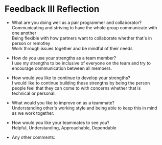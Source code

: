 # Feedback III Reflection

* What are you doing well as a pair programmer and collaborator?
<br>Communicating and striving to have the whole group communicate with one another
<br>Being flexible with how partners want to collaborate whether that's in person or remotley
<br>Work through issues together and be mindful of their needs

* How do you use your strengths as a team member?
<br>I use my strengths to be inclusive of everyone on the team and try to encourage communication between all members.

* How would you like to continue to develop your strengths?
<br>I would like to continue building these strengths by being the person people feel that they can come to with concerns whether that is technical or personal.

* What would you like to improve on as a teammate? 
<br>Understanding other's working style and being able to keep this in mind as we work together.

* How would you like your teammates to see you?
<br>Helpful, Understanding, Approachable, Dependable
* Any other comments:
